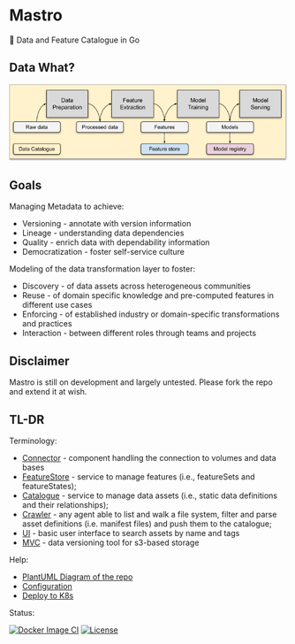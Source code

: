 # Mastro

👷 Data and Feature Catalogue in Go 

## Data What?
![ML Process](img/ml_dev_process.png)

## Goals
Managing Metadata to achieve:
- Versioning - annotate with version information
- Lineage - understanding data dependencies
- Quality - enrich data with dependability information
- Democratization - foster self-service culture

Modeling of the data transformation layer to foster:
- Discovery - of data assets across heterogeneous communities
- Reuse - of domain specific knowledge and pre-computed features in different use cases
- Enforcing - of established industry or domain-specific transformations and practices
- Interaction - between different roles through teams and projects

## Disclaimer

Mastro is still on development and largely untested. Please fork the repo and extend it at wish.

## TL-DR

Terminology:
* [Connector](doc/CONNECTORS.md) - component handling the connection to volumes and data bases
* [FeatureStore](doc/FEATURESTORE.md) - service to manage features (i.e., featureSets and featureStates);
* [Catalogue](doc/CATALOGUE.md) - service to manage data assets (i.e., static data definitions and their relationships);
* [Crawler](doc/CRAWLERS.md) - any agent able to list and walk a file system, filter and parse asset definitions (i.e. manifest files) and push them to the catalogue;
* [UI](ui/README.md) - basic user interface to search assets by name and tags
* [MVC](mvc/README.md) - data versioning tool for s3-based storage

Help:
* [PlantUML Diagram of the repo](https://www.dumels.com/diagram/4a292159-170b-4abd-bb7a-b93a86c746a7)
* [Configuration](doc/CONFIGURATION.md)
* [Deploy to K8s](doc/K8S-DEPLOY.md)

Status:

[![Docker Image CI](https://github.com/data-mill-cloud/mastro/actions/workflows/docker-image.yml/badge.svg?branch=main)](https://github.com/data-mill-cloud/mastro/actions/workflows/docker-image.yml)
[![License](https://img.shields.io/badge/License-Apache%202.0-blue.svg)](https://opensource.org/licenses/Apache-2.0)
